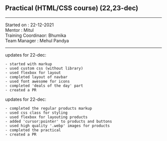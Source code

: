 ## Practical  (HTML/CSS course) (22,23-dec)

<hr>
Started on : 22-12-2021<br>
Mentor : Mitul <br>
Training Coordinaor: Bhumika<br>
Team Manager : Mehul Pandya
<hr>

updates for 22-dec: <br>
    
    - started with markup
    - used custom css (without library)
    - used flexbox for layout
    - completed layout of navbar
    - used font awesome for icons
    - completed 'deals of the day' part
    - created a PR 

updates for 22-dec: <br>
    
    - completed the regular products markup
    - used css class for styling
    - used flexbox for layouting products
    - added 'cursor:pointer' to products and buttons
    - used high quality '.webp' images for products
    - completed the practical
    - created a PR 